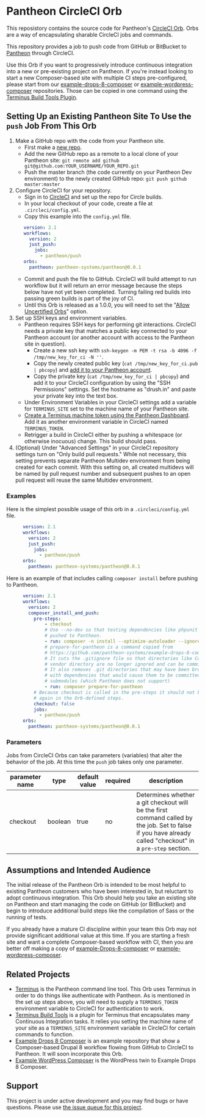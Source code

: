 # Pantheon CircleCI Orb

This reposistory contains the source code for Pantheon's [CircleCI Orb](https://circleci.com/docs/2.0/orb-intro/).
Orbs are a way of encapsulating sharable CircleCI jobs and commands.

This repository provides a job to push code from GitHub or BitBucket to [Pantheon](https://pantheon.io) through CircleCI.

Use this Orb if you want to progressively introduce continuous integration into a new or pre-existing project on Pantheon.
If you're instead looking to start a new Composer-based site with multiple CI steps pre-configured, please start from our [example-drops-8-composer](https://github.com/pantheon-systems/example-drops-8-composer) or [example-wordpress-composer](https://github.com/pantheon-systems/example-wordpress-composer) repositories.
Those can be copied in one command using the [Terminus Build Tools Plugin](https://github.com/pantheon-systems/terminus-build-tools-plugin).

## Setting Up an Existing Pantheon Site To Use the `push` Job From This Orb

1. Make a GitHub repo with the code from your Pantheon site.
   * First make a [new repo](https://github.com/new).
   * Add the new GitHub repo as a remote to a local clone of your Pantheon site: `git remote add github git@github.com:YOUR_USERNAME/YOUR_REPO.git`
   * Push the master branch (the code currently on your Pantheon Dev environment) to the newly created GitHub repo: `git push github master:master`
2. Configure CircleCI for your repository.
   * Sign in to [CircleCI](https://circleci.com/dashboard) and set up the repo for Circle builds.
   * In your local checkout of your code, create a file at `.circleci/config.yml`.
   * Copy this example into the `config.yml` file.
   ```yml
      version: 2.1
      workflows:
        version: 2
        just_push:
          jobs:
            - pantheon/push
      orbs:
        pantheon: pantheon-systems/pantheon@0.0.1
    ```
   * Commit and push the file to GitHub. CircleCI will build attempt to run workflow but it will return an error message because the steps below have not yet been completed. Turning failing red builds into passing green builds is part of the joy of CI.
   * Until this Orb is released as a 1.0.0, you will need to set the "[Allow Uncertified Orbs](https://circleci.com/docs/2.0/orbs-faq/#using-3rd-party-orbs)" option.
3. Set up SSH keys and environment variables.
   * Pantheon requires SSH keys for performing git interactions. CircleCI needs a private key that matches a public key connected to your Pantheon account (or another account with access to the Pantheon site in question).
      * Create a new ssh key with `ssh-keygen -m PEM -t rsa -b 4096 -f /tmp/new_key_for_ci -N ''`.
      * Copy  the newly created public key (`cat /tmp/new_key_for_ci.pub | pbcopy`) and [add it to your Pantheon account](https://pantheon.io/docs/ssh-keys/).
      * Copy the private key (`cat /tmp/new_key_for_ci | pbcopy`) and add it to your CircleCI configuration by using the "SSH Permissions" settings. Set the hostname as "drush.in" and paste your private key into the text box.
   * Under Environment Variables in your CircleCI settings add a variable for `TERMINUS_SITE` set to the machine name of your Pantheon site.
   * [Create a Terminus machine token using the Pantheon Dashboard](https://pantheon.io/docs/machine-tokens/). Add it as another environment variable in CircleCI named `TERMINUS_TOKEN`.
   * Retrigger a build in CircleCI either by pushing a whitespace (or otherwise inocuous) change. This build should pass.
4. (Optional) Under "Advanced Settings" in your CircleCI repository settings turn on "Only build pull requests." While not necessary, this setting prevents separate Pantheon Multidev environment from being created for each commit. With this setting on, all created multidevs will be named by pull request number and subsequent pushes to an open pull request will reuse the same Multidev environment.

### Examples

Here is the simplest possible usage of this orb in a `.circleci/config.yml` file.

```yml
      version: 2.1
      workflows:
        version: 2
        just_push:
          jobs:
            - pantheon/push
      orbs:
        pantheon: pantheon-systems/pantheon@0.0.1
```

Here is an example of that includes calling `composer install` before pushing to
Pantheon.

```yml
      version: 2.1
      workflows:
        version: 2
        composer_install_and_push:
          pre-steps:
              - checkout
              # Use --no-dev so that testing dependencies like phpunit are not
              # pushed to Pantheon.
              - run: composer -n install --optimize-autoloader --ignore-platform-reqs --no-dev
              # prepare-for-pantheon is a command copied from
              # https://github.com/pantheon-systems/example-drops-8-composer/blob/master/scripts/composer/ScriptHandler.php#L50
              # It cuts the .gitignore file so that directories like Composer's
              # vendor directory are no longer ignored and can be committed.
              # It also removes .git directories that may have been brought down
              # with dependencies that would cause them to be committed as
              # submodules (which Pantheon does not support)
              - run: composer prepare-for-pantheon
          # Because checkout is called in the pre-steps it should not be called
          # again in the Orb-defined steps.
          checkout: false
          jobs:
            - pantheon/push
      orbs:
        pantheon: pantheon-systems/pantheon@0.0.1
```

### Parameters

Jobs from CircleCI Orbs can take parameters (variables) that alter the behavior of the job. At this time the `push` job takes only one parameter.

| parameter name | type    | default value | required | description                                                                                                                                                |
|----------------|---------|---------------|----------|------------------------------------------------------------------------------------------------------------------------------------------------------------|
| checkout       | boolean | true          | no       | Determines whether a git checkout will be the first command called by the job. Set to false if you have already called "checkout" in a `pre-step` section. |  

## Assumptions and Intended Audience

The initial release of the Pantheon Orb is intended to be most helpful to existing Pantheon customers who have been interested in, but reluctant to adopt continuous integration. This Orb should help you take an existing site on Pantheon and start managing the code on GitHub (or BitBucket) and begin to introduce additional build steps like the compilation of Sass or the running of tests.

If you already have a mature CI discipline within your team this Orb may not provide significant additional value at this time. If you are starting a fresh site and want a complete Composer-based workflow with CI, then you are better off making a copy of [example-Drops-8-composer](https://github.com/pantheon-systems/example-drops-8-composer) or [example-wordpress-composer](https://github.com/pantheon-systems/example-wordpress-composer).

## Related Projects

- [Terminus](https://pantheon.io/docs/terminus/) is the Pantheon command line tool. This Orb uses Terminus in order to do things like authenticate with Pantheon. As is mentioned in the set up steps above, you will need to supply a `TERMINUS_TOKEN` environment variable to CircleCI for authentication to work.
- [Terminus Build Tools](https://github.com/pantheon-systems/terminus-build-tools-plugin) is a plugin for Terminus that encapsulates many Continuous Integration tasks. It relies you setting the machine name of your site as a `TERMINUS_SITE` environment variable in CircleCI for certain commands to function.
- [Example Drops 8 Composer](https://github.com/pantheon-systems/example-drops-8-composer) is an example repository that show a Composer-based Drupal 8 workflow flowing from GitHub to CircleCI to Pantheon. It will soon incorporate this Orb.
- [Example WordPress Composer](https://github.com/pantheon-systems/example-wordpress-composer) is the WordPress twin to Example Drops 8 Composer.

## Support

This project is under active development and you may find bugs or have questions. Please use [the issue queue for this project](https://github.com/pantheon-systems/circleci-orb/issues).